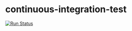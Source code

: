 # continuous-integration-test

[![Run Status](https://api.shippable.com/projects/58811119eda6bc0f00831c65/badge?branch=master)](https://app.shippable.com/projects/58811119eda6bc0f00831c65)
